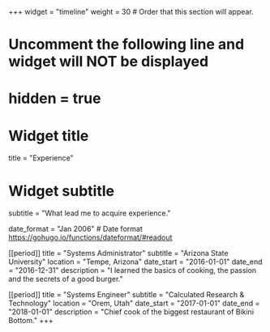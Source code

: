 +++
widget = "timeline"
weight = 30  # Order that this section will appear.

# Uncomment the following line and widget will NOT be displayed
# hidden = true

# Widget title
title = "Experience"
# Widget subtitle
subtitle = "What lead me to acquire experience."

date_format = "Jan 2006" # Date format https://gohugo.io/functions/dateformat/#readout

[[period]]
  title = "Systems Administrator"
  subtitle = "Arizona State University"
  location = "Tempe, Arizona"
  date_start = "2016-01-01"
  date_end = "2016-12-31"
  description = "I learned the basics of cooking, the passion and the secrets of a good burger."

[[period]]
  title = "Systems Engineer"
  subtitle = "Calculated Research & Technology"
  location = "Orem, Utah"
  date_start = "2017-01-01"
  date_end = "2018-01-01"
  description = "Chief cook of the biggest restaurant of Bikini Bottom."
+++